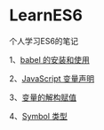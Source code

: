 # LearnES6

个人学习ES6的笔记

1、[babel 的安装和使用](https://github.com/huhongyan/LearnES6/blob/master/doc/babel.md)

2、[JavaScript 变量声明](https://github.com/huhongyan/LearnES6/blob/master/doc/variable.md)

3、[变量的解构赋值](https://github.com/huhongyan/LearnES6/blob/master/doc/deconstruction.md)

4、[Symbol 类型](https://github.com/huhongyan/LearnES6/blob/master/doc/symbol.md)
